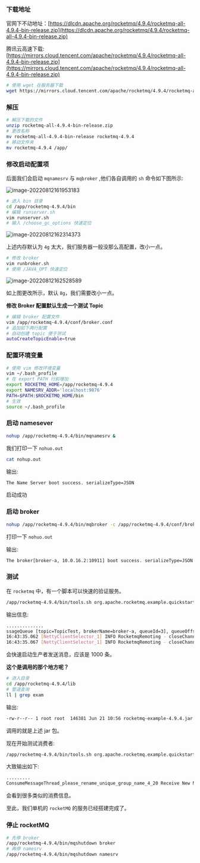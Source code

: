 ### 下载地址

官网下不动地址：[https://dlcdn.apache.org/rocketmq/4.9.4/rocketmq-all-4.9.4-bin-release.zip](https://dlcdn.apache.org/rocketmq/4.9.4/rocketmq-all-4.9.4-bin-release.zip)

腾讯云高速下载: [https://mirrors.cloud.tencent.com/apache/rocketmq/4.9.4/rocketmq-all-4.9.4-bin-release.zip](https://mirrors.cloud.tencent.com/apache/rocketmq/4.9.4/rocketmq-all-4.9.4-bin-release.zip)

```bash
# 使用 wget 在服务器下载
wget https://mirrors.cloud.tencent.com/apache/rocketmq/4.9.4/rocketmq-all-4.9.4-bin-release.zip
```

### 解压

```bash
# 解压下载的文件
unzip rocketmq-all-4.9.4-bin-release.zip
# 更改名称
mv rocketmq-all-4.9.4-bin-release rocketmq-4.9.4
# 移动文件夹
mv rocketmq-4.9.4 /app/
```

### 修改启动配置项

后面我们会启动 `mqnamesrv` 与 `mqbroker` ,他们各自调用的 `sh` 命令如下图所示:  

![image-20220812161953183](http://images.zabbix.store/markdown/image-20220812161953183.png?markdown)

```bash
# 进入 bin 目录
cd /app/rocketmq-4.9.4/bin
# 编辑 runserver.sh  
vim runserver.sh
# 输入 /choose_gc_options 快速定位  
```

![image-20220812162314373](http://images.zabbix.store/markdown/image-20220812162314373.png?markdown)

上述内存默认为 `4g` 太大，我们服务器一般没那么高配置，改小一点。

```bash
# 修改 broker
vim runbroker.sh
# 使用 /JAVA_OPT 快速定位
```

![image-20220812162528589](http://images.zabbix.store/markdown/image-20220812162528589.png?markdown)

如上图更改所示，默认 `8g`，我们需要改小一点。  

**修改 Broker 配置默认生成一个测试 Topic**

```bash
# 编辑 broker 配置文件
vim /app/rocketmq-4.9.4/conf/broker.conf
# 追加如下两行配置
# 自动创建 topic 便于测试
autoCreateTopicEnable=true
```

### 配置环境变量

```bash
# 使用 vim 修改环境变量
vim ~/.bash_profile
# 在 export PATH 行前增加
export ROCKETMQ_HOME=/app/rocketmq-4.9.4
export NAMESRV_ADDR='localhost:9876'
PATH=$PATH:$ROCKETMQ_HOME/bin
# 生效
source ~/.bash_profile
```

### 启动 namesever

```bash
nohup /app/rocketmq-4.9.4/bin/mqnamesrv &
```

我们打印一下 `nohuo.out`  

```bash
cat nohup.out
```

输出:  

```bash
The Name Server boot success. serializeType=JSON
```

启动成功  

### 启动 broker

```bash
nohup /app/rocketmq-4.9.4/bin/mqbroker -c /app/rocketmq-4.9.4/conf/broker.conf &
```

打印一下 `nohuo.out`  

输出:  

```bash
The broker[broker-a, 10.0.16.2:10911] boot success. serializeType=JSON and name server is localhost:9876
```

### 测试

在 `rocketmq` 中，有一个脚本可以快速的验证服务。

```bash
/app/rocketmq-4.9.4/bin/tools.sh org.apache.rocketmq.example.quickstart.Producer
```

输出信息:  

```bash
..............
ssageQueue [topic=TopicTest, brokerName=broker-a, queueId=3], queueOffset=499]
16:43:35.062 [NettyClientSelector_1] INFO RocketmqRemoting - closeChannel: close the connection to remote address[10.0.16.2:10911] result: true
16:43:35.067 [NettyClientSelector_1] INFO RocketmqRemoting - closeChannel: close the connection to remote address[127.0.0.1:9876] result: true
```

会快速启动生产者发送消息，应该是 1000 条。  

**这个是调用的那个地方呢？**

```bash
# 进入目录
cd /app/rocketmq-4.9.4/lib
# 管道查询 
ll | grep exam
```

输出: 

```bash
-rw-r--r-- 1 root root  146381 Jun 21 10:56 rocketmq-example-4.9.4.jar
```

调用的就是上述 jar 包。  

现在开始测试消费者:  

```bash
/app/rocketmq-4.9.4/bin/tools.sh org.apache.rocketmq.example.quickstart.Consumer
```

大致输出如下:  

```bash
.........
ConsumeMessageThread_please_rename_unique_group_name_4_20 Receive New Messages: [MessageExt [brokerName=broker-a, queueId=0, storeSize=191, queueOffset=255, sysFlag=0, bornTimestamp=1660293813839, bornHost=/10.0.16.2:40886, storeTimestamp=1660293813840, storeHost=/10.0.16.2:10911, msgId=0A00100200002A9F000000000002FC74, commitLogOffset=195700, bodyCRC=548040149, reconsumeTimes=0, preparedTransactionOffset=0, toString()=Message{topic='TopicTest', flag=0, properties={MIN_OFFSET=0, MAX_OFFSET=500, CONSUME_START_TIME=1660309899471, UNIQ_KEY=7F00000171BB4B85612C3C3CBE4F0014, CLUSTER=DefaultCluster, TAGS=TagA}, body=[72, 101, 108, 108, 111, 32, 82, 111, 99, 107, 101, 116, 77, 81, 32, 50, 48], transactionId='null'}]] 
```

会看到很多类似的消费信息。  

至此，我们单机的 `rocketMQ` 的服务已经搭建完成了。  



### 停止 rocketMQ

```bash
# 先停 broker
/app/rocketmq-4.9.4/bin/mqshutdown broker
# 再停 namesrv
/app/rocketmq-4.9.4/bin/mqshutdown namesrv
```

